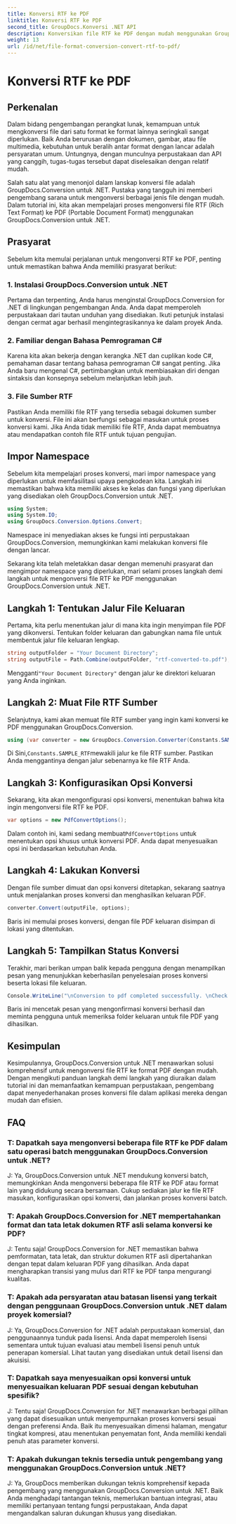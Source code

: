 ```yaml
---
title: Konversi RTF ke PDF
linktitle: Konversi RTF ke PDF
second_title: GroupDocs.Konversi .NET API
description: Konversikan file RTF ke PDF dengan mudah menggunakan GroupDocs.Conversion untuk .NET. Ikuti langkah demi langkah kami untuk integrasi dan manfaatkan kekuatan konversi file.
weight: 13
url: /id/net/file-format-conversion-convert-rtf-to-pdf/
---
```


# Konversi RTF ke PDF

## Perkenalan

Dalam bidang pengembangan perangkat lunak, kemampuan untuk mengkonversi file dari satu format ke format lainnya seringkali sangat diperlukan. Baik Anda berurusan dengan dokumen, gambar, atau file multimedia, kebutuhan untuk beralih antar format dengan lancar adalah persyaratan umum. Untungnya, dengan munculnya perpustakaan dan API yang canggih, tugas-tugas tersebut dapat diselesaikan dengan relatif mudah.

Salah satu alat yang menonjol dalam lanskap konversi file adalah GroupDocs.Conversion untuk .NET. Pustaka yang tangguh ini memberi pengembang sarana untuk mengonversi berbagai jenis file dengan mudah. Dalam tutorial ini, kita akan mempelajari proses mengonversi file RTF (Rich Text Format) ke PDF (Portable Document Format) menggunakan GroupDocs.Conversion untuk .NET.

## Prasyarat

Sebelum kita memulai perjalanan untuk mengonversi RTF ke PDF, penting untuk memastikan bahwa Anda memiliki prasyarat berikut:

### 1. Instalasi GroupDocs.Conversion untuk .NET

Pertama dan terpenting, Anda harus menginstal GroupDocs.Conversion for .NET di lingkungan pengembangan Anda. Anda dapat memperoleh perpustakaan dari tautan unduhan yang disediakan. Ikuti petunjuk instalasi dengan cermat agar berhasil mengintegrasikannya ke dalam proyek Anda.

### 2. Familiar dengan Bahasa Pemrograman C#

Karena kita akan bekerja dengan kerangka .NET dan cuplikan kode C#, pemahaman dasar tentang bahasa pemrograman C# sangat penting. Jika Anda baru mengenal C#, pertimbangkan untuk membiasakan diri dengan sintaksis dan konsepnya sebelum melanjutkan lebih jauh.

### 3. File Sumber RTF

Pastikan Anda memiliki file RTF yang tersedia sebagai dokumen sumber untuk konversi. File ini akan berfungsi sebagai masukan untuk proses konversi kami. Jika Anda tidak memiliki file RTF, Anda dapat membuatnya atau mendapatkan contoh file RTF untuk tujuan pengujian.

## Impor Namespace

Sebelum kita mempelajari proses konversi, mari impor namespace yang diperlukan untuk memfasilitasi upaya pengkodean kita. Langkah ini memastikan bahwa kita memiliki akses ke kelas dan fungsi yang diperlukan yang disediakan oleh GroupDocs.Conversion untuk .NET.

```csharp
using System;
using System.IO;
using GroupDocs.Conversion.Options.Convert;
```

Namespace ini menyediakan akses ke fungsi inti perpustakaan GroupDocs.Conversion, memungkinkan kami melakukan konversi file dengan lancar.

Sekarang kita telah meletakkan dasar dengan memenuhi prasyarat dan mengimpor namespace yang diperlukan, mari selami proses langkah demi langkah untuk mengonversi file RTF ke PDF menggunakan GroupDocs.Conversion untuk .NET.

## Langkah 1: Tentukan Jalur File Keluaran

Pertama, kita perlu menentukan jalur di mana kita ingin menyimpan file PDF yang dikonversi. Tentukan folder keluaran dan gabungkan nama file untuk membentuk jalur file keluaran lengkap.

```csharp
string outputFolder = "Your Document Directory";
string outputFile = Path.Combine(outputFolder, "rtf-converted-to.pdf");
```

 Mengganti`"Your Document Directory"` dengan jalur ke direktori keluaran yang Anda inginkan.

## Langkah 2: Muat File RTF Sumber

Selanjutnya, kami akan memuat file RTF sumber yang ingin kami konversi ke PDF menggunakan GroupDocs.Conversion.

```csharp
using (var converter = new GroupDocs.Conversion.Converter(Constants.SAMPLE_RTF))
```

 Di Sini,`Constants.SAMPLE_RTF`mewakili jalur ke file RTF sumber. Pastikan Anda menggantinya dengan jalur sebenarnya ke file RTF Anda.

## Langkah 3: Konfigurasikan Opsi Konversi

Sekarang, kita akan mengonfigurasi opsi konversi, menentukan bahwa kita ingin mengonversi file RTF ke PDF.

```csharp
var options = new PdfConvertOptions();
```

 Dalam contoh ini, kami sedang membuat`PdfConvertOptions` untuk menentukan opsi khusus untuk konversi PDF. Anda dapat menyesuaikan opsi ini berdasarkan kebutuhan Anda.

## Langkah 4: Lakukan Konversi

Dengan file sumber dimuat dan opsi konversi ditetapkan, sekarang saatnya untuk menjalankan proses konversi dan menghasilkan keluaran PDF.

```csharp
converter.Convert(outputFile, options);
```

Baris ini memulai proses konversi, dengan file PDF keluaran disimpan di lokasi yang ditentukan.

## Langkah 5: Tampilkan Status Konversi

Terakhir, mari berikan umpan balik kepada pengguna dengan menampilkan pesan yang menunjukkan keberhasilan penyelesaian proses konversi beserta lokasi file keluaran.

```csharp
Console.WriteLine("\nConversion to pdf completed successfully. \nCheck output in {0}", outputFolder);
```

Baris ini mencetak pesan yang mengonfirmasi konversi berhasil dan meminta pengguna untuk memeriksa folder keluaran untuk file PDF yang dihasilkan.

## Kesimpulan

Kesimpulannya, GroupDocs.Conversion untuk .NET menawarkan solusi komprehensif untuk mengonversi file RTF ke format PDF dengan mudah. Dengan mengikuti panduan langkah demi langkah yang diuraikan dalam tutorial ini dan memanfaatkan kemampuan perpustakaan, pengembang dapat menyederhanakan proses konversi file dalam aplikasi mereka dengan mudah dan efisien.

## FAQ

### T: Dapatkah saya mengonversi beberapa file RTF ke PDF dalam satu operasi batch menggunakan GroupDocs.Conversion untuk .NET?

J: Ya, GroupDocs.Conversion untuk .NET mendukung konversi batch, memungkinkan Anda mengonversi beberapa file RTF ke PDF atau format lain yang didukung secara bersamaan. Cukup sediakan jalur ke file RTF masukan, konfigurasikan opsi konversi, dan jalankan proses konversi batch.

### T: Apakah GroupDocs.Conversion for .NET mempertahankan format dan tata letak dokumen RTF asli selama konversi ke PDF?

J: Tentu saja! GroupDocs.Conversion for .NET memastikan bahwa pemformatan, tata letak, dan struktur dokumen RTF asli dipertahankan dengan tepat dalam keluaran PDF yang dihasilkan. Anda dapat mengharapkan transisi yang mulus dari RTF ke PDF tanpa mengurangi kualitas.

### T: Apakah ada persyaratan atau batasan lisensi yang terkait dengan penggunaan GroupDocs.Conversion untuk .NET dalam proyek komersial?

J: Ya, GroupDocs.Conversion for .NET adalah perpustakaan komersial, dan penggunaannya tunduk pada lisensi. Anda dapat memperoleh lisensi sementara untuk tujuan evaluasi atau membeli lisensi penuh untuk penerapan komersial. Lihat tautan yang disediakan untuk detail lisensi dan akuisisi.

### T: Dapatkah saya menyesuaikan opsi konversi untuk menyesuaikan keluaran PDF sesuai dengan kebutuhan spesifik?

J: Tentu saja! GroupDocs.Conversion for .NET menawarkan berbagai pilihan yang dapat disesuaikan untuk menyempurnakan proses konversi sesuai dengan preferensi Anda. Baik itu menyesuaikan dimensi halaman, mengatur tingkat kompresi, atau menentukan penyematan font, Anda memiliki kendali penuh atas parameter konversi.

### T: Apakah dukungan teknis tersedia untuk pengembang yang menggunakan GroupDocs.Conversion untuk .NET?

J: Ya, GroupDocs memberikan dukungan teknis komprehensif kepada pengembang yang menggunakan GroupDocs.Conversion untuk .NET. Baik Anda menghadapi tantangan teknis, memerlukan bantuan integrasi, atau memiliki pertanyaan tentang fungsi perpustakaan, Anda dapat mengandalkan saluran dukungan khusus yang disediakan.